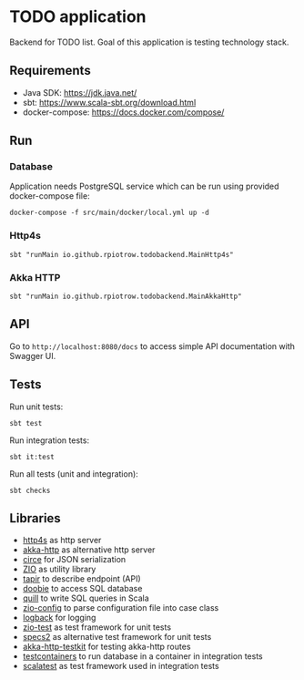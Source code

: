 # TODO application

Backend for TODO list. Goal of this application is testing technology stack.

## Requirements

 * Java SDK: https://jdk.java.net/
 * sbt: https://www.scala-sbt.org/download.html
 * docker-compose: https://docs.docker.com/compose/

## Run

### Database

Application needs PostgreSQL service which can be run using provided docker-compose file:
```
docker-compose -f src/main/docker/local.yml up -d
```

### Http4s

```
sbt "runMain io.github.rpiotrow.todobackend.MainHttp4s"
```

### Akka HTTP

```
sbt "runMain io.github.rpiotrow.todobackend.MainAkkaHttp"
```

## API

Go to `http://localhost:8080/docs` to access simple API documentation with Swagger UI.

## Tests

Run unit tests:
```
sbt test
```

Run integration tests:
```
sbt it:test
```

Run all tests (unit and integration):
```
sbt checks
```

## Libraries

 * [http4s](https://http4s.org/) as http server
 * [akka-http](https://doc.akka.io/docs/akka-http/current/index.html) as alternative http server
 * [circe](https://circe.github.io/circe/) for JSON serialization
 * [ZIO](https://zio.dev/) as utility library
 * [tapir](https://tapir.softwaremill.com/) to describe endpoint (API)
 * [doobie](https://tpolecat.github.io/doobie/) to access SQL database
 * [quill](https://getquill.io/) to write SQL queries in Scala
 * [zio-config](https://zio.github.io/zio-config/) to parse configuration file into case class
 * [logback](http://logback.qos.ch/) for logging
 * [zio-test](https://zio.dev/docs/usecases/usecases_testing) as test framework for unit tests
 * [specs2](https://etorreborre.github.io/specs2/) as alternative test framework for unit tests
 * [akka-http-testkit](https://doc.akka.io/docs/akka-http/current/routing-dsl/testkit.html) for testing akka-http routes
 * [testcontainers](https://github.com/testcontainers/testcontainers-scala) to run database in a container in integration tests
 * [scalatest](https://www.scalatest.org/) as test framework used in integration tests
